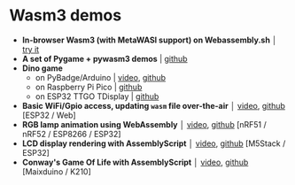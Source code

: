# Wasm3 demos

- **In-browser Wasm3 (with MetaWASI support) on Webassembly.sh** │ [try it](https://webassembly.sh/?run-command=wasm3)
- **A set of Pygame + pywasm3 demos** | [github](https://github.com/wasm3/wasm3/tree/main/platforms/python/examples)
- **Dino game**
  - on PyBadge/Arduino | [video](https://twitter.com/vshymanskyy/status/1345048053041029121), [github](https://github.com/wasm3/wasm3-arduino/tree/master/examples/Wasm_Dino_PyBadge)
  - on Raspberry Pi Pico | [github](https://github.com/vshymanskyy/wasm3_dino_rpi_pico)
  - on ESP32 TTGO TDisplay | [github](https://github.com/wasm3/wasm3-arduino/tree/main/examples/Wasm_Dino_ESP32_TDisplay)
- **Basic WiFi/Gpio access, updating `wasm` file over-the-air** │ [video](https://twitter.com/alvaroviebrantz/status/1221618910803513344), [github](https://github.com/alvarowolfx/wasm-arduino-wifi) [ESP32 / Web] 
- **RGB lamp animation using WebAssembly** │ [video](https://twitter.com/wasm3_engine/status/1222835097289752576), [github](https://github.com/vshymanskyy/Wasm3_RGB_Lamp) [nRF51 / nRF52 / ESP8266 / ESP32]
- **LCD display rendering with AssemblyScript** │ [video](https://twitter.com/h1romas4/status/1228581467850100736), [github](https://github.com/h1romas4/m5stack-wasm3-testing) [M5Stack / ESP32]
- **Conway's Game Of Life with AssemblyScript** │ [video](https://www.youtube.com/watch?v=Hc2sbhGMrig), [github](https://github.com/h1romas4/maixduino-wasm3-testing) [Maixduino / K210]

